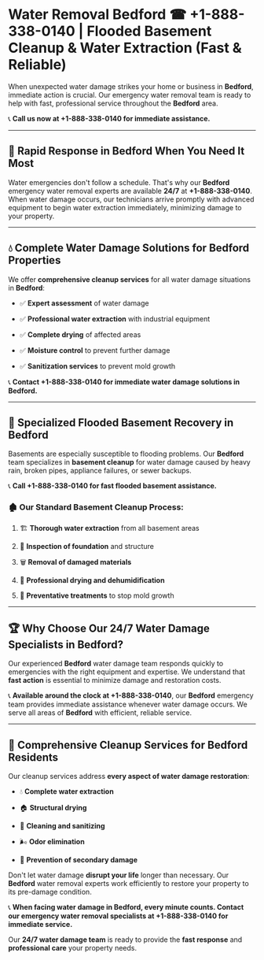 # Water Removal Bedford ☎ +1-888-338-0140 | Flooded Basement Cleanup & Water Extraction (Fast & Reliable)

When unexpected water damage strikes your home or business in **Bedford**, immediate action is crucial. Our emergency water removal team is ready to help with fast, professional service throughout the **Bedford** area. 

📞 **Call us now at +1-888-338-0140 for immediate assistance.**
---
## 🚀 Rapid Response in Bedford When You Need It Most
Water emergencies don't follow a schedule. That's why our **Bedford** emergency water removal experts are available **24/7** at **+1-888-338-0140**. When water damage occurs, our technicians arrive promptly with advanced equipment to begin water extraction immediately, minimizing damage to your property.
---
## 💧 Complete Water Damage Solutions for Bedford Properties
We offer **comprehensive cleanup services** for all water damage situations in **Bedford**:
- ✅ **Expert assessment** of water damage  
- ✅ **Professional water extraction** with industrial equipment  
- ✅ **Complete drying** of affected areas  
- ✅ **Moisture control** to prevent further damage  
- ✅ **Sanitization services** to prevent mold growth  
📞 **Contact +1-888-338-0140 for immediate water damage solutions in Bedford.**
---
## 🌊 Specialized Flooded Basement Recovery in Bedford
Basements are especially susceptible to flooding problems. Our **Bedford** team specializes in **basement cleanup** for water damage caused by heavy rain, broken pipes, appliance failures, or sewer backups. 
📞 **Call +1-888-338-0140 for fast flooded basement assistance.**
### 🏚️ Our Standard Basement Cleanup Process:
1. 🏗️ **Thorough water extraction** from all basement areas  
2. 🔎 **Inspection of foundation** and structure  
3. 🗑️ **Removal of damaged materials**  
4. 💨 **Professional drying and dehumidification**  
5. 🚫 **Preventative treatments** to stop mold growth  
---
## 🏆 Why Choose Our 24/7 Water Damage Specialists in Bedford?
Our experienced **Bedford** water damage team responds quickly to emergencies with the right equipment and expertise. We understand that **fast action** is essential to minimize damage and restoration costs.
📞 **Available around the clock at +1-888-338-0140**, our **Bedford** emergency team provides immediate assistance whenever water damage occurs. We serve all areas of **Bedford** with efficient, reliable service.
---
## 🧹 Comprehensive Cleanup Services for Bedford Residents
Our cleanup services address **every aspect of water damage restoration**:
- 💧 **Complete water extraction**  
- 🏠 **Structural drying**  
- 🧼 **Cleaning and sanitizing**  
- 🌬️ **Odor elimination**  
- 🚫 **Prevention of secondary damage**  
Don't let water damage **disrupt your life** longer than necessary. Our **Bedford** water removal experts work efficiently to restore your property to its pre-damage condition.
📞 **When facing water damage in Bedford, every minute counts. Contact our emergency water removal specialists at +1-888-338-0140 for immediate service.**
Our **24/7 water damage team** is ready to provide the **fast response** and **professional care** your property needs.
